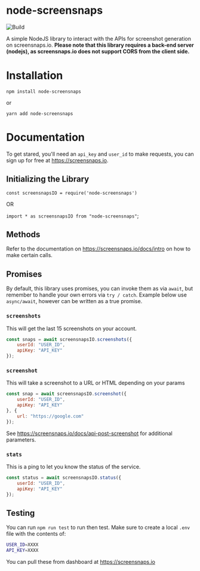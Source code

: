 # node-screensnaps

![Build](https://github.com/Team-GC/node-screensnaps/workflows/test/badge.svg)

A simple NodeJS library to interact with the APIs for screenshot generation on screensnaps.io. **Please note that this library requires a back-end server (nodejs), as screensnaps.io does not support CORS from the client side.**

# Installation

`npm install node-screensnaps`

or

`yarn add node-screensnaps`

# Documentation

To get stared, you'll need an `api_key` and `user_id` to make requests, you can sign up for free at https://screensnaps.io.

## Initializing the Library

`const screensnapsIO = require('node-screensnaps')`

OR

`import * as screensnapsIO from "node-screensnaps"`;

## Methods

Refer to the documentation on https://screensnaps.io/docs/intro on how to make certain calls.

## Promises

By default, this library uses promises, you can invoke them as via `await`, but remember to handle your own errors via `try / catch`. Example below use `async/await`, however can be written as a true promise.

### `screenshots`

This will get the last 15 screenshots on your account.

```js
const snaps = await screensnapsIO.screenshots({
    userId: "USER_ID",
    apiKey: "API_KEY"
});
```

### `screenshot`

This will take a screenshot to a URL or HTML depending on your params

```js
const snap = await screensnapsIO.screenshot({
    userId: "USER_ID",
    apiKey: "API_KEY"
}, {
    url: "https://google.com"
});
```

See https://screensnaps.io/docs/api-post-screenshot for additional parameters.

### `stats`

This is a ping to let you know the status of the service.

```js
const status = await screensnapsIO.status({
    userId: "USER_ID",
    apiKey: "API_KEY"
});
```

## Testing

You can run `npm run test` to run then test. Make sure to create a local `.env` file with the contents of:

```bash
USER_ID=XXXX
API_KEY=XXXX
```

You can pull these from dashboard at https://screensnaps.io
